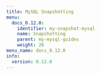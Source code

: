 ```yaml
---
title: MySQL Snapshotting
menu:
  docs_0.12.0:
    identifier: my-snapshot-mysql
    name: Snapshotting
    parent: my-mysql-guides
    weight: 20
menu_name: docs_0.12.0
info:
  version: 0.12.0
---
```


